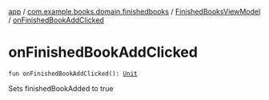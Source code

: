 [app](../../index.md) / [com.example.books.domain.finishedbooks](../index.md) / [FinishedBooksViewModel](index.md) / [onFinishedBookAddClicked](./on-finished-book-add-clicked.md)

# onFinishedBookAddClicked

`fun onFinishedBookAddClicked(): `[`Unit`](https://kotlinlang.org/api/latest/jvm/stdlib/kotlin/-unit/index.html)

Sets finishedBookAdded to true


